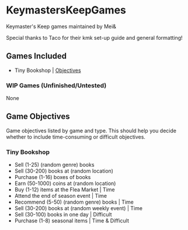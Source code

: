 # KeymastersKeepGames
Keymaster's Keep games maintained by Mei&

Special thanks to Taco for their kmk set-up guide and general formatting!

## Games Included
- Tiny Bookshop | [Objectives](#tiny-bookshop)

### WIP Games (Unfinished/Untested)
None

## Game Objectives
Game objectives listed by game and type. This should help you decide whether to include time-consuming or difficult objectives.

### Tiny Bookshop
- Sell (1-25) (random genre) books
- Sell (30-200) books at (random location)
- Purchase (1-16) boxes of books
- Earn (50-1000) coins at (random location)
- Buy (1-12) items at the Flea Market | Time
- Attend the end of season event | Time
- Recommend (5-50) (random genre) books | Time
- Sell (30-200) books at (random weekly event) | Time
- Sell (30-100) books in one day | Difficult
- Purchase (1-8) seasonal items | Time & Difficult
